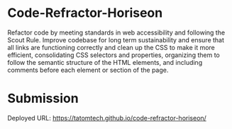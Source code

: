 # Code-Refractor-Horiseon
Refactor code by meeting standards in web accessibility and following the Scout Rule. Improve codebase for long term sustainability and ensure that all links are functioning correctly and clean up the CSS to make it more efficient, consolidating CSS selectors and properties, organizing them to follow the semantic structure of the HTML elements, and including comments before each element or section of the page.

 # Submission
Deployed URL:  https://tatomtech.github.io/code-refractor-horiseon/
